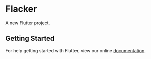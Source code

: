 # Flacker

A new Flutter project.

## Getting Started

For help getting started with Flutter, view our online
[documentation](https://flutter.io/).
